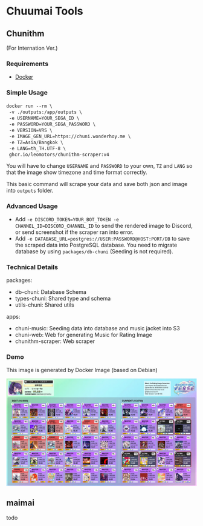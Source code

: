 # Chuumai Tools

## Chunithm

(For Internation Ver.)

### Requirements

- [Docker](https://www.docker.com/)

### Simple Usage

```
docker run --rm \
 -v ./outputs:/app/outputs \
 -e USERNAME=YOUR_SEGA_ID \
 -e PASSWORD=YOUR_SEGA_PASSWORD \
 -e VERSION=VRS \
 -e IMAGE_GEN_URL=https://chuni.wonderhoy.me \
 -e TZ=Asia/Bangkok \
 -e LANG=th_TH.UTF-8 \
 ghcr.io/leomotors/chunithm-scraper:v4
```

You will have to change `USERNAME` and `PASSWORD` to your own,
`TZ` and `LANG` so that the image show timezone and time format correctly.

This basic command will scrape your data and save both json and image into `outputs` folder.

### Advanced Usage

- Add `-e DISCORD_TOKEN=YOUR_BOT_TOKEN -e CHANNEL_ID=DISCORD_CHANNEL_ID` to send the rendered image to Discord, or send screenshot if the scraper ran into error.
- Add `-e DATABASE_URL=postgres://USER:PASSWORD@HOST:PORT/DB` to save the scraped data into PostgreSQL database. You need to migrate database by using `packages/db-chuni` (Seeding is not required).

### Technical Details

packages:

- db-chuni: Database Schema
- types-chuni: Shared type and schema
- utils-chuni: Shared utils

apps:

- chuni-music: Seeding data into database and music jacket into S3
- chuni-web: Web for generating Music for Rating Image
- chunithm-scraper: Web scraper

### Demo

This image is generated by Docker Image (based on Debian)

![](images/demo.webp)

## maimai

todo
